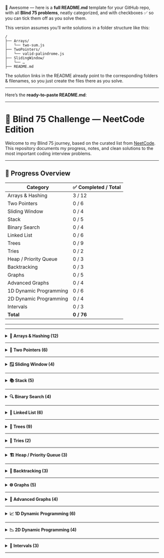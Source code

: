 💪 Awesome — here is a **full README.md** template for your GitHub repo, with all **Blind 75 problems**, neatly categorized, and with checkboxes ✅ so you can tick them off as you solve them.

This version assumes you’ll write solutions in a folder structure like this:

```
/
├── Arrays/
│   └── two-sum.js
├── TwoPointers/
│   └── valid-palindrome.js
├── SlidingWindow/
│   └── …
├── README.md
```

The solution links in the README already point to the corresponding folders & filenames, so you just create the files there as you solve.

---

Here’s the **ready-to-paste README.md**:

---

# 🚀 Blind 75 Challenge — NeetCode Edition

Welcome to my Blind 75 journey, based on the curated list from [NeetCode](https://neetcode.io/practice).
This repository documents my progress, notes, and clean solutions to the most important coding interview problems.

---

## 📌 Progress Overview

| Category               | ✅ Completed / Total |
| ---------------------- | ------------------- |
| Arrays & Hashing       | 3 / 12              |
| Two Pointers           | 0 / 6               |
| Sliding Window         | 0 / 4               |
| Stack                  | 0 / 5               |
| Binary Search          | 0 / 4               |
| Linked List            | 0 / 6               |
| Trees                  | 0 / 9               |
| Tries                  | 0 / 2               |
| Heap / Priority Queue  | 0 / 3               |
| Backtracking           | 0 / 3               |
| Graphs                 | 0 / 5               |
| Advanced Graphs        | 0 / 4               |
| 1D Dynamic Programming | 0 / 6               |
| 2D Dynamic Programming | 0 / 4               |
| Intervals              | 0 / 3               |
| **Total**              | **0 / 76**          |

---

---

<details>
<summary><strong>🔢 Arrays & Hashing (12)</strong></summary>

* [x] [Two Sum](https://leetcode.com/problems/two-sum/) – [Solution](./Arrays/two-sum.js)
* [x] [Valid Anagram](https://leetcode.com/problems/valid-anagram/) – [Solution](./Arrays/valid-anagram.js)
* [ ] [Group Anagrams](https://leetcode.com/problems/group-anagrams/) – [Solution](./Arrays/group-anagrams.js)
* [ ] [Top K Frequent Elements](https://leetcode.com/problems/top-k-frequent-elements/) – [Solution](./Arrays/top-k-frequent.js)
* [ ] [Product of Array Except Self](https://leetcode.com/problems/product-of-array-except-self/) – [Solution](./Arrays/product-except-self.js)
* [ ] [Maximum Subarray](https://leetcode.com/problems/maximum-subarray/) – [Solution](./Arrays/maximum-subarray.js)
* [x] [Contains Duplicate](https://leetcode.com/problems/contains-duplicate/) – [Solution](./Arrays/contains-duplicate.js)
* [ ] [Encode and Decode Strings](https://leetcode.com/problems/encode-and-decode-strings/) – [Solution](./Arrays/encode-decode.js)
* [ ] [Longest Consecutive Sequence](https://leetcode.com/problems/longest-consecutive-sequence/) – [Solution](./Arrays/longest-consecutive.js)
* [ ] [Insert Interval](https://leetcode.com/problems/insert-interval/) – [Solution](./Arrays/insert-interval.js)
* [ ] [Merge Intervals](https://leetcode.com/problems/merge-intervals/) – [Solution](./Arrays/merge-intervals.js)
* [ ] [Happy Number](https://leetcode.com/problems/happy-number/) – [Solution](./Arrays/happy-number.js)

</details>

---

<details>
<summary><strong>👬 Two Pointers (6)</strong></summary>

* [ ] [Valid Palindrome](https://leetcode.com/problems/valid-palindrome/) – [Solution](./TwoPointers/valid-palindrome.js)
* [ ] [Two Sum II - Input Array Is Sorted](https://leetcode.com/problems/two-sum-ii-input-array-is-sorted/) – [Solution](./TwoPointers/two-sum-ii.js)
* [ ] [Container With Most Water](https://leetcode.com/problems/container-with-most-water/) – [Solution](./TwoPointers/container-water.js)
* [ ] [3Sum](https://leetcode.com/problems/3sum/) – [Solution](./TwoPointers/3sum.js)
* [ ] [Trapping Rain Water](https://leetcode.com/problems/trapping-rain-water/) – [Solution](./TwoPointers/rainwater-trap.js)
* [ ] [Remove Duplicates from Sorted Array](https://leetcode.com/problems/remove-duplicates-from-sorted-array/) – [Solution](./TwoPointers/remove-duplicates.js)

</details>

---

<details>
<summary><strong>🪟 Sliding Window (4)</strong></summary>

* [ ] [Best Time to Buy and Sell Stock](https://leetcode.com/problems/best-time-to-buy-and-sell-stock/) – [Solution](./SlidingWindow/buy-sell-stock.js)
* [ ] [Longest Substring Without Repeating Characters](https://leetcode.com/problems/longest-substring-without-repeating-characters/) – [Solution](./SlidingWindow/longest-substring.js)
* [ ] [Longest Repeating Character Replacement](https://leetcode.com/problems/longest-repeating-character-replacement/) – [Solution](./SlidingWindow/longest-replace-char.js)
* [ ] [Permutation in String](https://leetcode.com/problems/permutation-in-string/) – [Solution](./SlidingWindow/permutation-string.js)

</details>

---

<details>
<summary><strong>📚 Stack (5)</strong></summary>

* [ ] [Valid Parentheses](https://leetcode.com/problems/valid-parentheses/) – [Solution](./Stack/valid-parentheses.js)
* [ ] [Evaluate Reverse Polish Notation](https://leetcode.com/problems/evaluate-reverse-polish-notation/) – [Solution](./Stack/reverse-polish.js)
* [ ] [Min Stack](https://leetcode.com/problems/min-stack/) – [Solution](./Stack/min-stack.js)
* [ ] [Daily Temperatures](https://leetcode.com/problems/daily-temperatures/) – [Solution](./Stack/daily-temperatures.js)
* [ ] [Car Fleet](https://leetcode.com/problems/car-fleet/) – [Solution](./Stack/car-fleet.js)

</details>

---

<details>
<summary><strong>🔍 Binary Search (4)</strong></summary>

* [ ] [Binary Search](https://leetcode.com/problems/binary-search/) – [Solution](./BinarySearch/binary-search.js)
* [ ] [Search a 2D Matrix](https://leetcode.com/problems/search-a-2d-matrix/) – [Solution](./BinarySearch/search-2d-matrix.js)
* [ ] [Koko Eating Bananas](https://leetcode.com/problems/koko-eating-bananas/) – [Solution](./BinarySearch/koko-bananas.js)
* [ ] [Find Minimum in Rotated Sorted Array](https://leetcode.com/problems/find-minimum-in-rotated-sorted-array/) – [Solution](./BinarySearch/min-rotated.js)

</details>

---

<details>
<summary><strong>🔗 Linked List (6)</strong></summary>

* [ ] [Reverse Linked List](https://leetcode.com/problems/reverse-linked-list/) – [Solution](./LinkedList/reverse-linked-list.js)
* [ ] [Detect Cycle in Linked List](https://leetcode.com/problems/linked-list-cycle/) – [Solution](./LinkedList/detect-cycle.js)
* [ ] [Merge Two Sorted Lists](https://leetcode.com/problems/merge-two-sorted-lists/) – [Solution](./LinkedList/merge-two-sorted.js)
* [ ] [Remove Nth Node From End of List](https://leetcode.com/problems/remove-nth-node-from-end-of-list/) – [Solution](./LinkedList/remove-nth-node.js)
* [ ] [Reorder List](https://leetcode.com/problems/reorder-list/) – [Solution](./LinkedList/reorder-list.js)
* [ ] [Copy List with Random Pointer](https://leetcode.com/problems/copy-list-with-random-pointer/) – [Solution](./LinkedList/copy-random.js)

</details>

---

<details>
<summary><strong>🌳 Trees (9)</strong></summary>

* [ ] [Invert Binary Tree](https://leetcode.com/problems/invert-binary-tree/) – [Solution](./Trees/invert-binary-tree.js)
* [ ] [Maximum Depth of Binary Tree](https://leetcode.com/problems/maximum-depth-of-binary-tree/) – [Solution](./Trees/max-depth.js)
* [ ] [Same Tree](https://leetcode.com/problems/same-tree/) – [Solution](./Trees/same-tree.js)
* [ ] [Subtree of Another Tree](https://leetcode.com/problems/subtree-of-another-tree/) – [Solution](./Trees/subtree.js)
* [ ] [Lowest Common Ancestor of BST](https://leetcode.com/problems/lowest-common-ancestor-of-a-binary-search-tree/) – [Solution](./Trees/lca-bst.js)
* [ ] [Binary Tree Level Order Traversal](https://leetcode.com/problems/binary-tree-level-order-traversal/) – [Solution](./Trees/level-order.js)
* [ ] [Validate Binary Search Tree](https://leetcode.com/problems/validate-binary-search-tree/) – [Solution](./Trees/validate-bst.js)
* [ ] [Serialize and Deserialize Binary Tree](https://leetcode.com/problems/serialize-and-deserialize-binary-tree/) – [Solution](./Trees/serialize-deserialize.js)
* [ ] [Construct Binary Tree from Preorder and Inorder](https://leetcode.com/problems/construct-binary-tree-from-preorder-and-inorder-traversal/) – [Solution](./Trees/build-tree.js)

</details>

---

<details>
<summary><strong>📖 Tries (2)</strong></summary>

* [ ] [Implement Trie (Prefix Tree)](https://leetcode.com/problems/implement-trie-prefix-tree/) – [Solution](./Tries/implement-trie.js)
* [ ] [Word Search II](https://leetcode.com/problems/word-search-ii/) – [Solution](./Tries/word-search-ii.js)

</details>

---

<details>
<summary><strong>🏗 Heap / Priority Queue (3)</strong></summary>

* [ ] [Find Median from Data Stream](https://leetcode.com/problems/find-median-from-data-stream/) – [Solution](./Heap/median-data-stream.js)
* [ ] [Merge K Sorted Lists](https://leetcode.com/problems/merge-k-sorted-lists/) – [Solution](./Heap/merge-k-lists.js)
* [ ] [Top K Frequent Elements](https://leetcode.com/problems/top-k-frequent-elements/) – [Solution](./Heap/top-k-frequent.js)

</details>

---

<details>
<summary><strong>🔄 Backtracking (3)</strong></summary>

* [ ] [Word Search](https://leetcode.com/problems/word-search/) – [Solution](./Backtracking/word-search.js)
* [ ] [Palindrome Partitioning](https://leetcode.com/problems/palindrome-partitioning/) – [Solution](./Backtracking/palindrome-partitioning.js)
* [ ] [Combinations](https://leetcode.com/problems/combinations/) – [Solution](./Backtracking/combinations.js)

</details>

---

<details>
<summary><strong>🌐 Graphs (5)</strong></summary>

* [ ] [Clone Graph](https://leetcode.com/problems/clone-graph/) – [Solution](./Graphs/clone-graph.js)
* [ ] [Number of Islands](https://leetcode.com/problems/number-of-islands/) – [Solution](./Graphs/number-of-islands.js)
* [ ] [Max Area of Island](https://leetcode.com/problems/max-area-of-island/) – [Solution](./Graphs/max-area-island.js)
* [ ] [Pacific Atlantic Water Flow](https://leetcode.com/problems/pacific-atlantic-water-flow/) – [Solution](./Graphs/pacific-atlantic.js)
* [ ] [Course Schedule](https://leetcode.com/problems/course-schedule/) – [Solution](./Graphs/course-schedule.js)

</details>

---

<details>
<summary><strong>🌉 Advanced Graphs (4)</strong></summary>

* [ ] [Redundant Connection](https://leetcode.com/problems/redundant-connection/) – [Solution](./Graphs/redundant-connection.js)
* [ ] [Graph Valid Tree](https://leetcode.com/problems/graph-valid-tree/) – [Solution](./Graphs/graph-valid-tree.js)
* [ ] [Word Ladder](https://leetcode.com/problems/word-ladder/) – [Solution](./Graphs/word-ladder.js)
* [ ] [Network Delay Time](https://leetcode.com/problems/network-delay-time/) – [Solution](./Graphs/network-delay.js)

</details>

---

<details>
<summary><strong>📈 1D Dynamic Programming (6)</strong></summary>

* [ ] [Climbing Stairs](https://leetcode.com/problems/climbing-stairs/) – [Solution](./DP1D/climbing-stairs.js)
* [ ] [Coin Change](https://leetcode.com/problems/coin-change/) – [Solution](./DP1D/coin-change.js)
* [ ] [Longest Increasing Subsequence](https://leetcode.com/problems/longest-increasing-subsequence/) – [Solution](./DP1D/lis.js)
* [ ] [House Robber](https://leetcode.com/problems/house-robber/) – [Solution](./DP1D/house-robber.js)
* [ ] [House Robber II](https://leetcode.com/problems/house-robber-ii/) – [Solution](./DP1D/house-robber-ii.js)
* [ ] [Maximum Product Subarray](https://leetcode.com/problems/maximum-product-subarray/) – [Solution](./DP1D/max-product.js)

</details>

---

<details>
<summary><strong>📉 2D Dynamic Programming (4)</strong></summary>

* [ ] [Unique Paths](https://leetcode.com/problems/unique-paths/) – [Solution](./DP2D/unique-paths.js)
* [ ] [Longest Common Subsequence](https://leetcode.com/problems/longest-common-subsequence/) – [Solution](./DP2D/lcs.js)
* [ ] [Word Break](https://leetcode.com/problems/word-break/) – [Solution](./DP2D/word-break.js)
* [ ] [Coin Change II](https://leetcode.com/problems/coin-change-2/) – [Solution](./DP2D/coin-change-2.js)

</details>

---

<details>
<summary><strong>📆 Intervals (3)</strong></summary>

* [ ] [Meeting Rooms](https://leetcode.com/problems/meeting-rooms/) – [Solution](./Intervals/meeting-rooms.js)
* [ ] [Meeting Rooms II](https://leetcode.com/problems/meeting-rooms-ii/) – [Solution](./Intervals/meeting-rooms-ii.js)
* [ ] [Minimum Interval to Include Each Query](https://leetcode.com/problems/minimum-interval-to-include-each-query/) – [Solution](./Intervals/min-interval-query.js)

</details>

---
